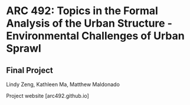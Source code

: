 # ARC 492: Topics in the Formal Analysis of the Urban Structure - Environmental Challenges of Urban Sprawl
## Final Project
Lindy Zeng, Kathleen Ma, Matthew Maldonado

Project website [arc492.github.io]
